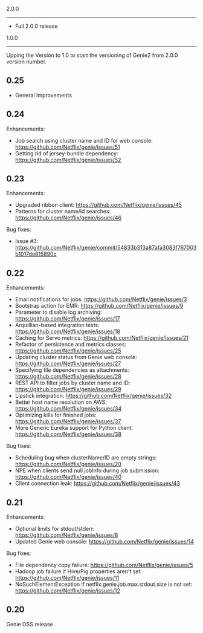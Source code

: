 2.0.0
_____
* Full 2.0.0 release

1.0.0
______
Upping the Version to 1.0 to start the versioning of Genie2 from 2.0.0 version number.

0.25
-------------
* General Improvements 

0.24
----
Enhancements:
* Job search using cluster name and ID for web console: https://github.com/Netflix/genie/issues/51
* Getting rid of jersey-bundle dependency: https://github.com/Netflix/genie/issues/52

0.23
----
Enhancements:
* Upgraded ribbon client: https://github.com/Netflix/genie/issues/45
* Patterns for cluster name/id searches: https://github.com/Netflix/genie/issues/46

Bug fixes:
* Issue #3: https://github.com/Netflix/genie/commit/54833b313a87afa3083f767003b1017de815890c

0.22
----
Enhancements:
* Email notifications for jobs: https://github.com/Netflix/genie/issues/3
* Bootstrap action for EMR: https://github.com/Netflix/genie/issues/9
* Parameter to disable log archiving: https://github.com/Netflix/genie/issues/17
* Arquillian-based integration tests: https://github.com/Netflix/genie/issues/18
* Caching for Servo metrics: https://github.com/Netflix/genie/issues/21
* Refactor of persistence and metrics classes: https://github.com/Netflix/genie/issues/25
* Updating cluster status from Genie web console: https://github.com/Netflix/genie/issues/27
* Specifying file dependencies as attachments: https://github.com/Netflix/genie/issues/28
* REST API to filter jobs by cluster name and ID: https://github.com/Netflix/genie/issues/29
* Lipstick integration: https://github.com/Netflix/genie/issues/32
* Better host name resolution on AWS: https://github.com/Netflix/genie/issues/34
* Optimizing kills for finished jobs: https://github.com/Netflix/genie/issues/37
* More Generic Eureka support for Python client: https://github.com/Netflix/genie/issues/38

Bug fixes:
* Scheduling bug when clusterName/ID are empty strings: https://github.com/Netflix/genie/issues/20
* NPE when clients send null jobInfo during job submission: https://github.com/Netflix/genie/issues/40
* Client connection leak: https://github.com/Netflix/genie/issues/43

0.21
----
Enhancements:
* Optional limits for stdout/stderr: https://github.com/Netflix/genie/issues/8
* Updated Genie web console: https://github.com/Netflix/genie/issues/14

Bug fixes:
* File dependency copy failure: https://github.com/Netflix/genie/issues/5
* Hadoop job failure if Hive/Pig properties aren't set: https://github.com/Netflix/genie/issues/11
* NoSuchElementException if netflix.genie.job.max.stdout.size is not set: https://github.com/Netflix/genie/issues/12

0.20
----
Genie OSS release
